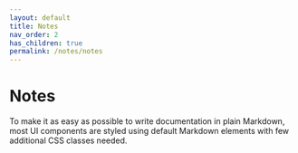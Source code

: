```yaml
---
layout: default
title: Notes
nav_order: 2
has_children: true
permalink: /notes/notes
---
```


# Notes

To make it as easy as possible to write documentation in plain Markdown, most UI components are styled using default Markdown elements with few additional CSS classes needed.